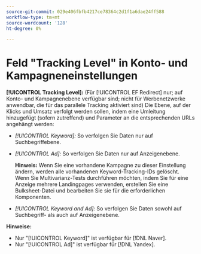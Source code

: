 ```yaml
---
source-git-commit: 029e406fbfb4217ce78364c2d1f1a6dae24ff588
workflow-type: tm+mt
source-wordcount: '128'
ht-degree: 0%

---
```

# Feld &quot;Tracking Level&quot; in Konto- und Kampagneneinstellungen

**[!UICONTROL Tracking Level]:** (Für [!UICONTROL EF Redirect] nur; auf Konto- und Kampagnenebene verfügbar sind; nicht für Werbenetzwerke anwendbar, die für das parallele Tracking aktiviert sind) Die Ebene, auf der Klicks und Umsatz verfolgt werden sollen, indem eine Umleitung hinzugefügt (sofern zutreffend) und Parameter an die entsprechenden URLs angehängt werden:

* *[!UICONTROL Keyword]:* So verfolgen Sie Daten nur auf Suchbegriffebene.

* *[!UICONTROL Ad]:* So verfolgen Sie Daten nur auf Anzeigenebene.

   **Hinweis:** Wenn Sie eine vorhandene Kampagne zu dieser Einstellung ändern, werden alle vorhandenen Keyword-Tracking-IDs gelöscht. Wenn Sie Multivarianz-Tests durchführen möchten, indem Sie für eine Anzeige mehrere Landingpages verwenden, erstellen Sie eine Bulksheet-Datei und bearbeiten Sie sie für die erforderlichen Komponenten.

* *[!UICONTROL Keyword and Ad]:* So verfolgen Sie Daten sowohl auf Suchbegriff- als auch auf Anzeigenebene.

**Hinweise:**

* Nur &quot;[!UICONTROL Keyword]&quot; ist verfügbar für [!DNL Naver].
* Nur &quot;[!UICONTROL Ad]&quot; ist verfügbar für [!DNL Yandex].
